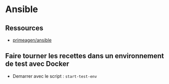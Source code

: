 # Ansible

## Ressources

- [primeagen/ansible](https://github.com/ThePrimeagen/ansible/tree/master)

## Faire tourner les recettes dans un environnement de test avec Docker

- Demarrer avec le script : `start-test-env`
